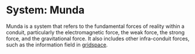 # System: Munda

Munda is a system that refers to the fundamental forces of reality within a conduit, particularly the electromagnetic force, the weak force, the strong force, and the gravitational force. It also includes other infra-conduit forces, such as the information field in [gridspace](../../../cosmology/conduits/softlight/gridspace.md).